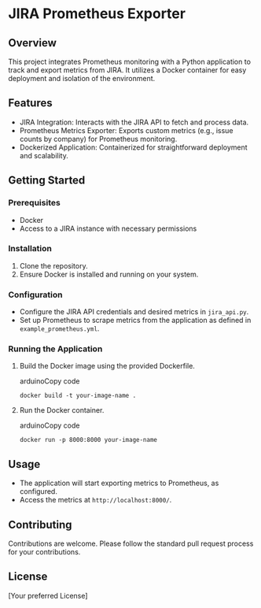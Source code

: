 JIRA Prometheus Exporter
=============

Overview
--------

This project integrates Prometheus monitoring with a Python application to track and export metrics from JIRA. It utilizes a Docker container for easy deployment and isolation of the environment.

Features
--------

-   JIRA Integration: Interacts with the JIRA API to fetch and process data.
-   Prometheus Metrics Exporter: Exports custom metrics (e.g., issue counts by company) for Prometheus monitoring.
-   Dockerized Application: Containerized for straightforward deployment and scalability.

Getting Started
---------------

### Prerequisites

-   Docker
-   Access to a JIRA instance with necessary permissions

### Installation

1.  Clone the repository.
2.  Ensure Docker is installed and running on your system.

### Configuration

-   Configure the JIRA API credentials and desired metrics in `jira_api.py`.
-   Set up Prometheus to scrape metrics from the application as defined in `example_prometheus.yml`.

### Running the Application

1.  Build the Docker image using the provided Dockerfile.

    arduinoCopy code

    `docker build -t your-image-name .`

2.  Run the Docker container.

    arduinoCopy code

    `docker run -p 8000:8000 your-image-name`

Usage
-----

-   The application will start exporting metrics to Prometheus, as configured.
-   Access the metrics at `http://localhost:8000/`.

Contributing
------------

Contributions are welcome. Please follow the standard pull request process for your contributions.

License
-------

[Your preferred License]